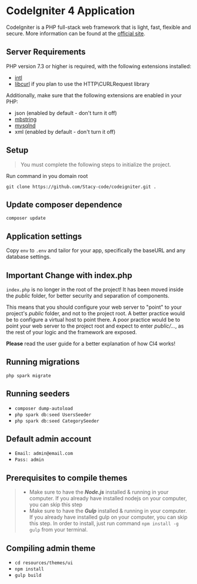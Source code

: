 # CodeIgniter 4 Application

CodeIgniter is a PHP full-stack web framework that is light, fast, flexible and secure.
More information can be found at the [official site](http://codeigniter.com).

## Server Requirements

PHP version 7.3 or higher is required, with the following extensions installed:

- [intl](http://php.net/manual/en/intl.requirements.php)
- [libcurl](http://php.net/manual/en/curl.requirements.php) if you plan to use the HTTP\CURLRequest library

Additionally, make sure that the following extensions are enabled in your PHP:

- json (enabled by default - don't turn it off)
- [mbstring](http://php.net/manual/en/mbstring.installation.php)
- [mysqlnd](http://php.net/manual/en/mysqlnd.install.php)
- xml (enabled by default - don't turn it off)

## Setup
>You must complete the following steps to initialize the project.

Run command in you domain root

`git clone https://github.com/Stacy-code/codeigniter.git .`

## Update composer dependence
`composer update`

## Application settings
Copy `env` to `.env` and tailor for your app, specifically the baseURL
and any database settings.

## Important Change with index.php

`index.php` is no longer in the root of the project! It has been moved inside the *public* folder,
for better security and separation of components.

This means that you should configure your web server to "point" to your project's *public* folder, and
not to the project root. A better practice would be to configure a virtual host to point there. A poor practice would be to point your web server to the project root and expect to enter *public/...*, as the rest of your logic and the
framework are exposed.

**Please** read the user guide for a better explanation of how CI4 works!

## Running migrations
`php spark migrate`

## Running seeders
+ `composer dump-autoload`
+ `php spark db:seed UsersSeeder`
+ `php spark db:seed CategorySeeder`

## Default admin account
+ `Email: admin@email.com`
+ `Pass: admin`

## Prerequisites to compile themes
>+ Make sure to have the ***Node.js*** installed & running in your computer.
   If you already have installed nodejs on your computer, you can skip this step
>+ Make sure to have the ***Gulp*** installed & running in your computer.
   If you already have installed gulp on your computer, you can skip this step.
   In order to install, just run command `npm install -g gulp` from your terminal.

## Compiling admin theme
+ `cd resources/themes/ui`
+ `npm install`
+ `gulp build`